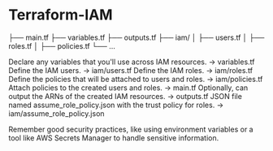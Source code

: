 # Terraform-IAM

├── main.tf
├── variables.tf
├── outputs.tf
├── iam/
│   ├── users.tf
│   ├── roles.tf
│   ├── policies.tf
└── ...


Declare any variables that you'll use across IAM resources. -> variables.tf
Define the IAM users. -> iam/users.tf
Define the IAM roles. -> iam/roles.tf
Define the policies that will be attached to users and roles. -> iam/policies.tf
Attach policies to the created users and roles. -> main.tf
Optionally, can output the ARNs of the created IAM resources. -> outputs.tf
JSON file named assume_role_policy.json with the trust policy for roles. -> iam/assume_role_policy.json

Remember good security practices, like using environment variables or a tool like AWS Secrets Manager to handle sensitive information.
